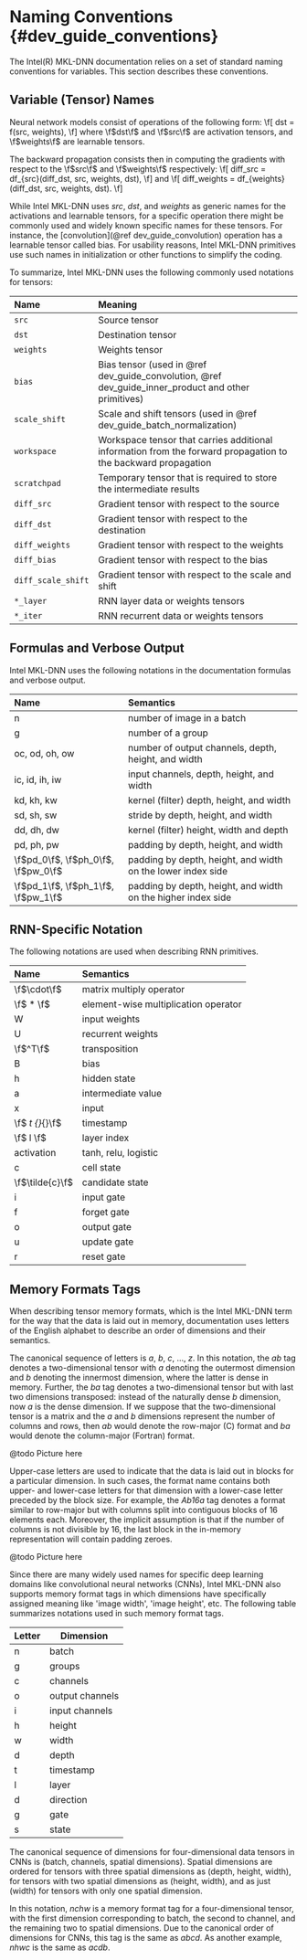 Naming Conventions {#dev_guide_conventions}
===========================================

The Intel(R) MKL-DNN documentation relies on a set of standard naming
conventions for variables. This section describes these conventions.

## Variable (Tensor) Names

Neural network models consist of operations of the following form:
\f[ dst = f(src, weights), \f]
where \f$dst\f$ and \f$src\f$ are activation tensors, and \f$weights\f$ are
learnable tensors.

The backward propagation consists then in computing the gradients with respect
to the \f$src\f$ and \f$weights\f$ respectively:
\f[ diff\_src = df_{src}(diff\_dst, src, weights, dst), \f] and
\f[ diff\_weights = df_{weights}(diff\_dst, src, weights, dst). \f]

While Intel MKL-DNN uses _src_, _dst_, and _weights_ as generic names for the
activations and learnable tensors, for a specific operation there might be
commonly used and widely known specific names for these tensors.
For instance, the [convolution](@ref dev_guide_convolution) operation has a
learnable tensor called bias. For usability reasons, Intel MKL-DNN primitives
use such names in initialization or other functions to simplify the coding.

To summarize, Intel MKL-DNN uses the following commonly used notations for
tensors:

| Name                  | Meaning
| :-                    | :-
| `src`                 | Source tensor
| `dst`                 | Destination tensor
| `weights`             | Weights tensor
| `bias`                | Bias tensor (used in @ref dev_guide_convolution, @ref dev_guide_inner_product and other primitives)
| `scale_shift`         | Scale and shift tensors (used in @ref dev_guide_batch_normalization)
| `workspace`           | Workspace tensor that carries additional information from the forward propagation to the backward propagation
| `scratchpad`          | Temporary tensor that is required to store the intermediate results
| `diff_src`            | Gradient tensor with respect to the source
| `diff_dst`            | Gradient tensor with respect to the destination
| `diff_weights`        | Gradient tensor with respect to the weights
| `diff_bias`           | Gradient tensor with respect to the bias
| `diff_scale_shift`    | Gradient tensor with respect to the scale and shift
| `*_layer`             | RNN layer data or weights tensors
| `*_iter`              | RNN recurrent data or weights tensors


## Formulas and Verbose Output

Intel MKL-DNN uses the following notations in the documentation formulas and
verbose output.

| Name                                     | Semantics
| :--------------------------------------- | :-
| n                                        | number of image in a batch
| g                                        | number of a group
| oc, od, oh, ow                           | number of output channels, depth, height, and width
| ic, id, ih, iw                           | input channels, depth, height, and width
| kd, kh, kw                               | kernel (filter) depth, height, and width
| sd, sh, sw                               | stride by depth, height, and width
| dd, dh, dw                               | kernel (filter) height, width and depth
| pd, ph, pw                               | padding by depth, height, and width
| \f$pd_0\f$, \f$ph_0\f$, \f$pw_0\f$       | padding by depth, height, and width on the lower index side
| \f$pd_1\f$, \f$ph_1\f$, \f$pw_1\f$       | padding by depth, height, and width on the higher index side


## RNN-Specific Notation

The following notations are used when describing RNN primitives.

| Name            | Semantics
| :-------------- | :----------------------------------
| \f$\cdot\f$     | matrix multiply operator
| \f$ * \f$       | element-wise multiplication operator
| W               | input weights
| U               | recurrent weights
| \f$^T\f$        | transposition
| B               | bias
| h               | hidden state
| a               | intermediate value
| x               | input
| \f$ _t {}_{}\f$ | timestamp
| \f$ l \f$       | layer index
| activation      | tanh, relu, logistic
| c               | cell state
| \f$\tilde{c}\f$ | candidate state
| i               | input gate
| f               | forget gate
| o               | output gate
| u               | update gate
| r               | reset gate


## Memory Formats Tags

When describing tensor memory formats, which is the Intel MKL-DNN term for the
way that the data is laid out in memory, documentation uses letters of the
English alphabet to describe an order of dimensions and their semantics.

The canonical sequence of letters is _a_, _b_, _c_, ..., _z_. In this notation,
the _ab_ tag denotes a two-dimensional tensor with _a_ denoting the outermost
dimension and _b_ denoting the innermost dimension, where the latter is dense in
memory. Further, the _ba_ tag denotes a two-dimensional tensor but with last two
dimensions transposed: instead of the naturally dense _b_ dimension, now _a_ is
the dense dimension. If we suppose that the two-dimensional tensor is a matrix
and the _a_ and _b_ dimensions represent the number of columns and rows, then
_ab_ would denote the row-major (C) format and _ba_ would denote the
column-major (Fortran) format.

@todo Picture here

Upper-case letters are used to indicate that the data is laid out in blocks for
a particular dimension. In such cases, the format name contains both upper- and
lower-case letters for that dimension with a lower-case letter preceded by the
block size. For example, the _Ab16a_ tag denotes a format similar to row-major
but with columns split into contiguous blocks of 16 elements each. Moreover, the
implicit assumption is that if the number of columns is not divisible by 16, the
last block in the in-memory representation will contain padding zeroes.

@todo Picture here

Since there are many widely used names for specific deep learning domains like
convolutional neural networks (CNNs), Intel MKL-DNN also supports memory
format tags in which dimensions have specifically assigned meaning like 'image
width', 'image height', etc. The following table summarizes notations used in
such memory format tags.

| Letter  | Dimension                               |
| ------- | --------------------------------------- |
| n       | batch                                   |
| g       | groups                                  |
| c       | channels                                |
| o       | output channels                         |
| i       | input channels                          |
| h       | height                                  |
| w       | width                                   |
| d       | depth                                   |
| t       | timestamp                               |
| l       | layer                                   |
| d       | direction                               |
| g       | gate                                    |
| s       | state                                   |

The canonical sequence of dimensions for four-dimensional data tensors in CNNs
is (batch, channels, spatial dimensions). Spatial dimensions are ordered for
tensors with three spatial dimensions as (depth, height, width), for tensors
with two spatial dimensions as (height, width), and as just (width) for tensors
with only one spatial dimension.

In this notation, _nchw_ is a memory format tag for a four-dimensional tensor,
with the first dimension corresponding to batch, the second to channel, and
the remaining two to spatial dimensions. Due to the canonical order of
dimensions for CNNs, this tag is the same as _abcd_. As another example, _nhwc_
is the same as _acdb_.
